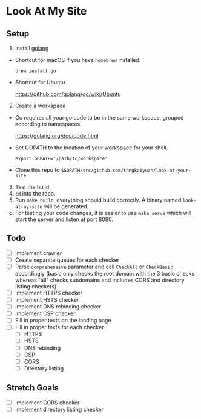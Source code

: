 # Look At My Site

## Setup
1. Install [golang](https://golang.org/doc/install)
  - Shortcut for macOS if you have `homebrew` installed.
  
    ``` brew install go ```
    
  - Shortcut for Ubuntu
  
    https://github.com/golang/go/wiki/Ubuntu
    
2. Create a workspace
  - Go requires all your go code to be in the same workspace, grouped according to namespaces.
    
    https://golang.org/doc/code.html
  
  - Set GOPATH to the location of your workspace for your shell.
  
    ``` export GOPATH='/path/to/workspace' ```
    
  - Clone this repo to ```$GOPATH/src/github.com/thngkaiyuan/look-at-your-site```
  
3. Test the build
  1. `cd` into the repo.
  2. Run `make build`, everything should build correctly. A binary named `look-at-my-site` will be generated. 
  3. For testing your code changes, it is easier to use `make serve` which will start the server and listen at port 8080.
  
 ## Todo
 - [ ] Implement crawler
 - [ ] Create separate queues for each checker
 - [ ] Parse `comprehensive` parameter and call `CheckAll` or `CheckBasic` accordingly (basic only checks the root domain with the 3 basic checks whereas "all" checks subdomains and includes CORS and directory listing checkers)
 - [ ] Implement HTTPS checker
 - [ ] Implement HSTS checker
 - [ ] Implement DNS rebinding checker
 - [ ] Implement CSP checker
 - [ ] Fill in proper texts on the landing page
 - [ ] Fill in proper texts for each checker
    - [ ] HTTPS
    - [ ] HSTS
    - [ ] DNS rebinding
    - [ ] CSP
    - [ ] CORS
    - [ ] Directory listing
 
 ## Stretch Goals
 - [ ] Implement CORS checker
 - [ ] Implement directory listing checker
